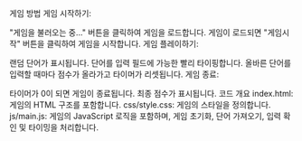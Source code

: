 게임 방법
게임 시작하기:

"게임을 불러오는 중..." 버튼을 클릭하여 게임을 로드합니다.
게임이 로드되면 "게임시작" 버튼을 클릭하여 게임을 시작합니다.
게임 플레이하기:

랜덤 단어가 표시됩니다.
단어를 입력 필드에 가능한 빨리 타이핑합니다.
올바른 단어를 입력할 때마다 점수가 올라가고 타이머가 리셋됩니다.
게임 종료:

타이머가 0이 되면 게임이 종료됩니다.
최종 점수가 표시됩니다.
코드 개요
index.html: 게임의 HTML 구조를 포함합니다.
css/style.css: 게임의 스타일을 정의합니다.
js/main.js: 게임의 JavaScript 로직을 포함하며, 게임 초기화, 단어 가져오기, 입력 확인 및 타이밍을 처리합니다.
